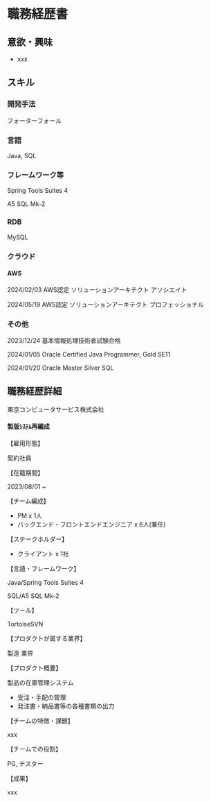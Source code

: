 # 職務経歴書

## 意欲・興味

- xxx

## スキル

### 開発手法

フォーターフォール

### 言語

Java, SQL

### フレームワーク等
Spring Tools Suites 4

A5 SQL Mk-2

### RDB

MySQL

### クラウド

#### AWS

2024/02/03 AWS認定 ソリューションアーキテクト アソシエイト

2024/05/19 AWS認定 ソリューションアーキテクト プロフェッショナル

### その他

2023/12/24 基本情報処理技術者試験合格

2024/01/05 Oracle Certified Java Programmer, Gold SE11

2024/01/20 Oracle Master Silver SQL

## 職務経歴詳細

東京コンピュータサービス株式会社

#### 製版ｼｽﾃﾑ再編成

【雇用形態】

契約社員

【在籍期間】

2023/08/01 ~ 

【チーム編成】

- PM x 1人
- バックエンド・フロントエンドエンジニア x 6人(兼任)

【ステークホルダー】

- クライアント x 1社

【言語・フレームワーク】

Java/Spring Tools Suites 4

SQL/A5 SQL Mk-2

【ツール】

TortoiseSVN

【プロダクトが属する業界】

製造 業界

【プロダクト概要】

製品の在庫管理システム
- 受注・手配の管理
- 発注書・納品書等の各種書類の出力

【チームの特徴・課題】

xxx

【チームでの役割】

PG, テスター

【成果】

xxx

